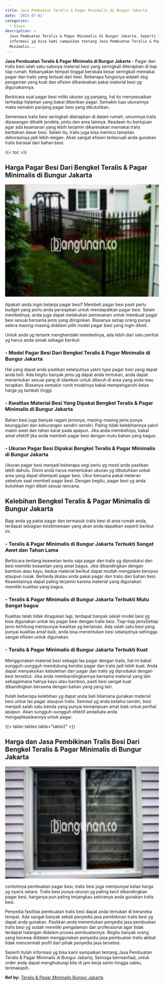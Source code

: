 ```yaml
---
title: Jasa Pembuatan Teralis & Pagar Minimalis di Bungur Jakarta
date: '2025-07-01'
categories:
  - biaya
description: >-
  Jasa Pembuatan Teralis & Pagar Minimalis di Bungur Jakarta. Seperti itulah
  informasi yg bisa kami sampaikan tentang Jasa Pembuatan Teralis & Pagar
  Minimalis...
---
```


**Jasa Pembuatan Teralis & Pagar Minimalis di Bungur Jakarta** – Pagar dan tralis besi ialah satu-satunya material besi yang seringkali diterapkan di tiap tiap rumah. Kebanyakan tempat tinggal berskala besar seringkali memakai pagar dan tralis yang terbuat dari besi. Beberapa fungsinya adalah sbg pengaman yang kuat dan efisien dikarenakan pakai material besi yg digunakannya.

Berbicara soal pagar besi miliki ukuran yg panjang, hal itu menyesuaikan terhadap halaman yang bakal diberikan pagar. Semakin luas ukurannya maka semakin panjang pagar besi yang dibutuhkan.

Sementara tralis besi seringkali diterapkan di dalam rumah, umumnya tralis dipasangan dibalik jendela, pintu dan area lainnya. Keadaan itu bertujuan agar ada keamanan yang lebih terjamin dikarenakan memakai tralis berbahan dasar besi. Selain itu, tralis juga bisa memicu tampilan dekorasinya jadi lebih elegan. Akan sangat efisien terkecuali anda gunakan tralis berasal dari bahan besi.

{{< toc >}}

## Harga Pagar Besi Dari Bengkel Teralis & Pagar Minimalis di Bungur Jakarta

![Jasa Pembuatan Teralis & Pagar Minimalis di Bungur Jakarta](/images/pagar-minimalis-murah-43.png)

Apakah anda ingin belanja pagar besi? Membeli pagar besi pasti perlu budget yang perlu anda persiapkan untuk mendapatkan pagar besi. Selain membelinya, anda juga dapat melakukan pemesanan untuk membuat pagar besi sesuai bersama jenis yang diinginkan. Biasanya setiap orang punya selera masing-masing didalam pilih model pagar besi yang ingin dibeli.

Untuk anda yg tertarik menghendaki membelinya, ada lebih dari satu perihal yg harus anda simak sebagai berikut:
### \- Model Pagar Besi Dari Bengkel Teralis & Pagar Minimalis di Bungur Jakarta

Hal yang dapat anda pastikan selanjutnya yakni type pagar besi yang dapat anda beli. Ada begitu banyak jenis yg dapat anda tentukan, anda dapat menentukan sesuai yang di idamkan untuk ditaruh di area yang anda mau terapkan. Biasanya semakin rumit modelnya bakal mempengaruhi kelas harga yg tambah tinggi.

### \- Kwalitas Material Besi Yang Dipakai Bengkel Teralis & Pagar Minimalis di Bungur Jakarta

Bahan besi juga banyak ragam jenisnya, masing-masing jenis punya keunggulan dan kekurangan sendiri-sendiri. Paling tidak kelebihannya yakni makin awet dan tahan karat pada apapun. Jika anda membelinya, bakal amat efektif jika anda membeli pagar besi dengan mutu bahan yang bagus.

### \- Ukuran Pagar Besi Dipakai Bengkel Teralis & Pagar Minimalis di Bungur Jakarta

Ukuran pagar besi menjadi beberapa segi perlu yg mesti anda pastikan lebih dahulu. Disini anda harus menentukan ukuran yg dibutuhkan untuk area yang dapat ditempati pagar besi. Ukur bersama pakai meteran sebelum saat membeli pagar besi. Dengan begitu, pagar besi yg anda butuhkan ingin dibeli sesuai rencana.

## Kelebihan Bengkel Teralis & Pagar Minimalis di Bungur Jakarta

Bagi anda yg pakai pagar dan termasuk tralis besi di area rumah anda, terdapat sebagian keistimewaan yang akan anda dapatkan seperti berikut ini.

### \- Teralis & Pagar Minimalis di Bungur Jakarta Terbukti Sangat Awet dan Tahan Lama

Berbicara tentang keawetan tentu saja pagar dan tralis yg diproduksi dari besi memiliki keawetan yang amat bagus. Jika dibandingkan dengan bamboo atau kayu, kedua material berikut dapat mudah mengalami keropos ataupun rusak. Berbeda jikalau anda pakai pagar dan tralis dari bahan besi. Keawetannya dapat paling terjamin karena material yang digunakan memiliki kualitas yang bagus.

### \- Teralis & Pagar Minimalis di Bungur Jakarta Terbukti Mutu Sangat bagus

Kualitas telah tidak diragukan lagi, terdapat banyak sekali model besi yg bisa digunakan untuk las pagar besi dengan tralis besi. Tiap-tiap jenisSetiap jenis terhitung mempunyai kwalitas yg berlainan. Ada salah satu besi yang punyai kualitas amat baik, anda bisa menentukan besi selanjutnya sehingga sangat efisien untuk digunakan.

### \- Teralis & Pagar Minimalis di Bungur Jakarta Terbukti Kuat

Menggunakan material besi sebagai las pagar dengan tralis, hal ini bakal sungguh-sungguh mendukung kondisi pagar dan tralis jadi lebih kuat. Anda dapat menyaksikan kebolehan dari pagar dan tralis yg diproduksi dengan besi tersebut. Jika anda membandingkannya bersama material yang lain sebagaimana halnya kayu atau bamboo, pasti besi sangat kuat dibandingkan bersama dengan bahan yang yang lain.

Itulah beberapa kelebihan yg dapat anda beli bilamana gunakan material besi untuk las pagar ataupun tralis. Semisal yg anda ketahui sendiri, besi menjadi salah satu benda yang punyai kemampuan amat baik untuk perihal apapun. Akan sungguh-sungguh efektif andaikata anda mengaplikasikannya untuk pagar.

{{< table-tables table="table2" >}}

## Harga dan Jasa Pembikinan Tralis Besi Dari Bengkel Teralis & Pagar Minimalis di Bungur Jakarta

![Jasa Pembuatan Teralis & Pagar Minimalis di Bungur Jakarta](/images/teralis-minimalis-murah-20.png)

contohnya pembuatan pagar besi, tralis besi juga mempunyai kelas harga yg nyaris setara. Tralis besi punya ukuran yg paling kecil dibandingkan pagar besi, harganya pun paling terjangkau sekiranya anda gunakan tralis besi.

Penyedia fasilitas pembuatan tralis besi dapat anda temukan di beraneka tempat. Ada sangat banyak sekali penyedia jasa pembikinan tralis besi yg dapat anda gunakan. Pastikan anda menentukan penyedia jasa pembuatan tralis besi yg sudah memiliki pengalaman dan professional agar tidak terdapat halangan didalam proses pembuatannya. Begitu banyak orang yang kecewa didalam menggunakan penyedia jasa pembuatan tralis akibat tidak mencermati profil dari pihak penyedia jasa tersebut.

Seperti itulah informasi yg bisa kami sampaikan tentang Jasa Pembuatan Teralis & Pagar Minimalis di Bungur Jakarta, Semoga bermanfaat, untuk order anda dapat menghubungi kita di jam kerja senin hingga sabtu, terimakasih.

**Ref by:** [Teralis & Pagar Minimalis Bungur Jakarta](https://id.wikipedia.org/wiki/Teralis)
